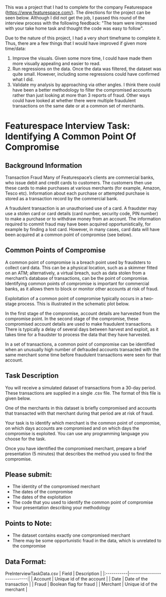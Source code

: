 This was a project that I had to complete for the company Featurespace (https://www.featurespace.com/). The directions for the project can be seen below. Although I did not get the job, I passed this round of the interview process with the following feedback: "The team were impressed with your take home task and thought the code was easy to follow".

Due to the nature of this project, I had a very short timeframe to complete it. Thus, there are a few things that I would have improved if given more time/data:
1. Improve the visuals. Given some more time, I could have made them more visually appealing and easier to read.
2. Run regressions on the data. Once the data was filtered, the dataset was quite small. However, including some regressions could have confirmed what I did. 
3. Validate my analysis by approaching via other angles. I think there could have been a better methodology to filter the compromised accounts rather than just looking at more than 3 reports of fraud. Other ways could have looked at whether there were multiple fraudulent transactions on the same date or at a common set of merchants.

# Featurespace Interview Task: Identifying A Common Point Of Compromise

## Background Information
Transaction Fraud
Many of Featurespace’s clients are commercial banks, who issue debit and credit cards to customers. The customers then use these cards to make purchases at various merchants (for example, Amazon, Tesco etc). Information about each purchase or attempted purchase is stored as a transaction record by the commercial bank. 

A fraudulent transaction is an unauthorised use of a card. A fraudster may use a stolen card or card details (card number, security code, PIN number) to make a purchase or to withdraw money from an account. The information required to commit fraud may have been acquired opportunistically, for example by finding a lost card. However, in many cases, card data will have been acquired at a common point of compromise (see below).

## Common Points of Compromise
A common point of compromise is a breach point used by fraudsters to collect card data. This can be a physical location, such as a skimmer fitted on an ATM; alternatively, a virtual breach, such as data stolen from a merchant’s database of transactions, can be the point of compromise. Identifying common points of compromise is important for commercial banks, as it allows them to block or monitor other accounts at risk of fraud. 

Exploitation of a common point of compromise typically occurs in a two-stage process. This is illustrated in the schematic plot below.

In the first stage of the compromise, account details are harvested from the compromise point. In the second stage of the compromise, these compromised account details are used to make fraudulent transactions. There is typically a delay of several days between harvest and exploit, as it takes time for a fraudster to process the data that they have harvested.

In a set of transactions, a common point of compromise can be identified when an unusually high number of defrauded accounts transacted with the same merchant some time before fraudulent transactions were seen for that account.


## Task Description
You will receive a simulated dataset of transactions from a 30-day period. These transactions are supplied in a single .csv file. The format of this file is given below.

One of the merchants in this dataset is briefly compromised and accounts that transacted with that merchant during that period are at risk of fraud.

Your task is to identify which merchant is the common point of compromise, on which days accounts are compromised and on which days the compromise is exploited. You can use any programming language you choose for the task.

Once you have identified the compromised merchant, prepare a brief presentation (5 minutes) that describes the method you used to find the compromise.

## Please submit:
- The identity of the compromised merchant
- The dates of the compromise
- The dates of the exploitation
- The code that you used to identify the common point of compromise
- Your presentation describing your methodology 

## Points to Note:
- The dataset contains exactly one compromised merchant
- There may be some opportunistic fraud in the data, which is unrelated to the compromise

## Data Format:

PreInterviewTaskData.csv 
| Field      | Description                |
|:-----------|---------------------------:|
| Account    | Unique id of the account   |
| Date       | Date of the transaction    |
| Fraud      | Boolean flag for fraud     |
| Merchant   | Unique id of the merchant  |